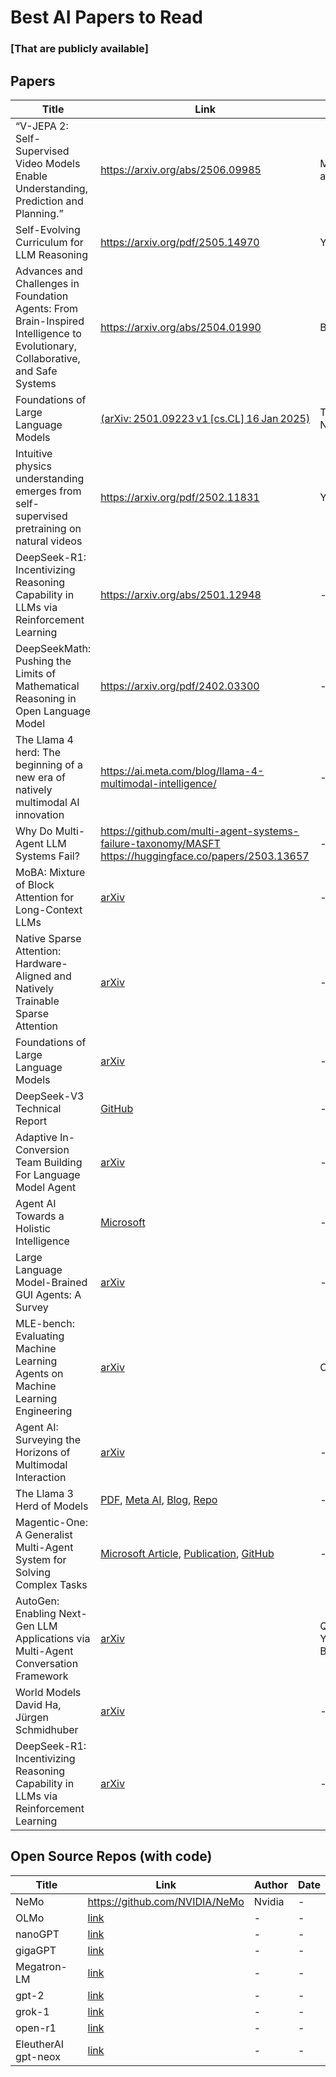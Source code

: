 # Best AI Papers to Read
### [That are publicly available]

## Papers

| Title | Link | Author | Date | Highlight | 
|-------|------|--------|------|------|
|“V-JEPA 2: Self-Supervised Video Models Enable Understanding, Prediction and Planning.”| https://arxiv.org/abs/2506.09985 | Mido Assran, Adrien Bardes, David Fan, et al. (29 co-authors, including Yann LeCun) | 11 June 2025| https://github.com/facebookresearch/vjepa2 |
|Self-Evolving Curriculum for LLM Reasoning|https://arxiv.org/pdf/2505.14970|Yoshua Bengio, et.al|May 2025|------|
| Advances and Challenges in Foundation Agents: From Brain-Inspired Intelligence to Evolutionary, Collaborative, and Safe Systems | https://arxiv.org/abs/2504.01990 | Bang Liu,, et al | Mar 2025 | [Awesome-Foundation-Agents. Great paper list](https://github.com/FoundationAgents/awesome-foundation-agents) | 
| Foundations of Large Language Models | [(arXiv: 2501.09223 v1 [cs.CL] 16 Jan 2025)](https://arxiv.org/abs/2501.09223)  | Tong Xiao and Jingbo Zhu, NLP Lab, Northeastern University & NiuTrans Research | January 17, 2025 | - |
| Intuitive physics understanding emerges from self-supervised pretraining on natural videos | https://arxiv.org/pdf/2502.11831 | Yann LeCun | - |  V-JEPA --a self-supervised video model |
| DeepSeek-R1: Incentivizing Reasoning Capability in LLMs via Reinforcement Learning | https://arxiv.org/abs/2501.12948 | - | - | - |
| DeepSeekMath: Pushing the Limits of Mathematical Reasoning in Open Language Model| https://arxiv.org/pdf/2402.03300 | - | - | - | 
| The Llama 4 herd: The beginning of a new era of natively multimodal AI innovation | https://ai.meta.com/blog/llama-4-multimodal-intelligence/ | - | - |  Mixture-of-Experts (MoE) architecture | 
| Why Do Multi-Agent LLM Systems Fail? | https://github.com/multi-agent-systems-failure-taxonomy/MASFT <br> https://huggingface.co/papers/2503.13657 | - | - | - | 
| MoBA: Mixture of Block Attention for Long-Context LLMs | [arXiv](https://arxiv.org/abs/2502.13189) | - | - | - | 
| Native Sparse Attention: Hardware-Aligned and Natively Trainable Sparse Attention | [arXiv](https://arxiv.org/abs/2502.11089) | - | - | - | 
| Foundations of Large Language Models | [arXiv](https://arxiv.org/abs/2501.09223) | - | - | - | 
| DeepSeek-V3 Technical Report | [GitHub](https://github.com/deepseek-ai/DeepSeek-V3/blob/main/DeepSeek_V3.pdf) | - | - | - | 
| Adaptive In-Conversion Team Building For Language Model Agent | [arXiv](https://arxiv.org/pdf/2405.19425) | - | - | - | 
| Agent AI Towards a Holistic Intelligence | [Microsoft](https://www.microsoft.com/en-us/research/uploads/prod/2024/02/AgentAI_p.pdf?utm_source=chatgpt.com) | - | - | - | 
| Large Language Model-Brained GUI Agents: A Survey | [arXiv](https://arxiv.org/pdf/2411.18279) | - | - | - | 
| MLE-bench: Evaluating Machine Learning Agents on Machine Learning Engineering | [arXiv](https://arxiv.org/abs/2410.07095) | OpenAI | 24 Oct 2024 | - | 
| Agent AI: Surveying the Horizons of Multimodal Interaction | [arXiv](https://arxiv.org/abs/2401.03568) | - | - | - | 
| The Llama 3 Herd of Models | [PDF](https://scontent-sea1-1.xx.fbcdn.net/v/t39.2365-6/468347782_9231729823505907_4580471254289036098_n.pdf?_nc_cat=110&ccb=1-7&_nc_sid=3c67a6&_nc_ohc=kMEnijIEZ-gQ7kNvgGkvbgV&_nc_zt=14&_nc_ht=scontent-sea1-1.xx&_nc_gid=AArxIIwO-RKxc0VHEWEXrCy&oh=00_AYBtVpVUKJJ3gf-Ev83Js4tUNmA_eQCHifdaJapFuVCJtA&oe=67508F80), [Meta AI](https://ai.meta.com/research/publications/the-llama-3-herd-of-models/), [Blog](https://ai.meta.com/blog/meta-llama-3-1/), [Repo](./papers/The%20Llama%203%20Herd%20of%20Models/README.md) | - | - | - | 
| Magentic-One: A Generalist Multi-Agent System for Solving Complex Tasks | [Microsoft Article](https://www.microsoft.com/en-us/research/articles/magentic-one-a-generalist-multi-agent-system-for-solving-complex-tasks/), [Publication](https://www.microsoft.com/en-us/research/publication/magentic-one-a-generalist-multi-agent-system-for-solving-complex-tasks/), [GitHub](https://github.com/microsoft/autogen/tree/main/python/packages/autogen-magentic-one) | - | - | - | 
| AutoGen: Enabling Next-Gen LLM Applications via Multi-Agent Conversation Framework | [arXiv](https://arxiv.org/abs/2308.08155) | Qingyun Wu, Gagan Bansal, Jieyu Zhang, Yiran Wu, Shaokun Zhang, Erkang Zhu, Beibin Li, Li Jiang, Xiaoyun Zhang, Chi Wang | ArXiv 2023 | - | 
| World Models David Ha, Jürgen Schmidhuber  | [arXiv](https://arxiv.org/abs/1803.10122?utm_source=chatgpt.com) | - | - | - | 
| DeepSeek-R1: Incentivizing Reasoning Capability in LLMs via Reinforcement Learning  | [arXiv](https://arxiv.org/abs/2501.12948) | - | - | - | 

## Open Source Repos (with code)

| Title | Link | Author | Date |
|-------|------|--------|------|
| NeMo | https://github.com/NVIDIA/NeMo | Nvidia | - |
| OLMo | [link]([https://arxiv.org/abs/2502.13189](https://github.com/allenai/OLMo)) | - | - |
| nanoGPT | [link](https://github.com/karpathy/nanoGPT) | - | - |
| gigaGPT | [link](https://github.com/Cerebras/gigaGPT) | - | - |
| Megatron-LM | [link](https://github.com/NVIDIA/Megatron-LM) | - | - |
| gpt-2 | [link](https://github.com/openai/gpt-2/tree/master) | - | - |
| grok-1 | [link](https://github.com/xai-org/grok-1) | - | - | 
| open-r1 | [link](https://github.com/huggingface/open-r1)  | - | - | 
| EleutherAI gpt-neox | [link](https://github.com/EleutherAI/gpt-neox)  | - | - | 





